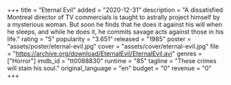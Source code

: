+++
title = "Eternal Evil"
added = "2020-12-31"
description = "A dissatisfied Montreal director of TV commercials is taught to astrally project himself by a mysterious woman. But soon he finds that he does it against his will when he sleeps, and while he does it, he commits savage acts against those in his life."
rating = "5"
popularity = "3.651"
released = "1985"
poster = "assets/poster/eternal-evil.jpg"
cover = "assets/cover/eternal-evil.jpg"
file = "https://archive.org/download/EternalEvil/EternalEvil.avi"
genres = ["Horror"]
imdb_id = "tt0088830"
runtime = "85"
tagline = "These crimes will stain his soul."
original_language = "en"
budget = "0"
revenue = "0"
+++